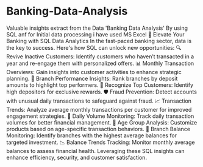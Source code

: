 # Banking-Data-Analysis
Valuable insights extract from the Data 'Banking Data Analysis' By using SQL anf for Initial data processing i have used MS Excel
🚀 Elevate Your Banking with SQL Data Analytics
In the fast-paced banking sector, data is the key to success. Here's how SQL can unlock new opportunities:
🔍 Revive Inactive Customers: Identify customers who haven’t transacted in a year and re-engage them with personalized offers.
📊 Monthly Transaction Overviews: Gain insights into customer activities to enhance strategic planning.
🏅 Branch Performance Insights: Rank branches by deposit amounts to highlight top performers.
💎 Recognize Top Customers: Identify high depositors for exclusive rewards.
🛡️ Fraud Prevention: Detect accounts with unusual daily transactions to safeguard against fraud.
📈 Transaction Trends: Analyze average monthly transactions per customer for improved engagement strategies.
📅 Daily Volume Monitoring: Track daily transaction volumes for better financial management.
👥 Age Group Analysis: Customize products based on age-specific transaction behaviors.
🏦 Branch Balance Monitoring: Identify branches with the highest average balances for targeted investment.
📉 Balance Trends Tracking: Monitor monthly average balances to assess financial health.
Leveraging these SQL insights can enhance efficiency, security, and customer satisfaction.
